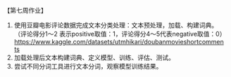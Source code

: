 【第七周作业】
1. 使用豆瓣电影评论数据完成文本分类处理：文本预处理，加载、构建词典。（评论得分1～2	表示positive取值：1，评论得分4～5代表negative取值：0）
https://www.kaggle.com/datasets/utmhikari/doubanmovieshortcomments
2. 加载处理后文本构建词典、定义模型、训练、评估、测试。
3. 尝试不同分词工具进行文本分词，观察模型训练结果。

